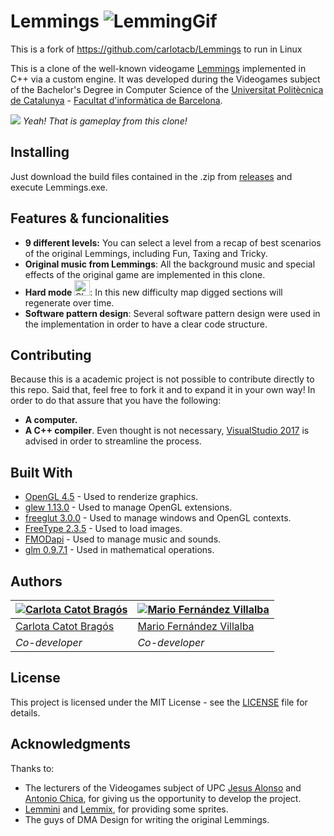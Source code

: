 # Lemmings ![LemmingGif](https://github.com/carlotacb/Lemmings/blob/master/Game/images/readme/lemming.gif)

This is a fork of https://github.com/carlotacb/Lemmings to run in Linux

This is a clone of the well-known videogame [Lemmings](https://en.wikipedia.org/wiki/Lemmings_(video_game)) implemented in C++ via a custom engine. It was developed during the Videogames subject of the Bachelor's Degree in Computer Science of the [Universitat Politècnica de Catalunya](https://www.upc.edu/ca) - [Facultat d'informàtica de Barcelona](https://www.fib.upc.edu/).


![](https://github.com/carlotacb/Lemmings/blob/master/Game/images/readme/lemmings-gameplay.gif)
*Yeah! That is gameplay from this clone!*

## Installing

Just download the build files contained in the .zip from [releases](https://github.com/carlotacb/Lemmings/releases) and execute Lemmings.exe.

## Features & funcionalities
- **9 different levels:** You can select a level from a recap of best scenarios of the original Lemmings, including Fun, Taxing and Tricky.
- **Original music from Lemmings**: All the background music and special effects of the original game are implemented in this clone.
- **Hard mode** <img src="https://github.com/carlotacb/Lemmings/blob/master/Game//images/readme/skull_readme.png" alt="Skull" height="25"/>: In this new difficulty map digged sections will regenerate over time.
- **Software pattern design**: Several software pattern design were used in the implementation in order to have a clear code structure.

## Contributing

Because this is a academic project is not possible to contribute directly to this repo. Said that, feel free to fork it and to expand it in your own way! In order to do that assure that you have the following:

- **A computer.**
- **A C++ compiler**. Even thought is not necessary, [VisualStudio 2017](https://www.visualstudio.com/es/downloads/) is advised in order to streamline the process.

## Built With

* [OpenGL 4.5](https://www.opengl.org/) - Used to renderize graphics.
* [glew 1.13.0](http://glew.sourceforge.net/) - Used to manage OpenGL extensions.
* [freeglut 3.0.0](http://freeglut.sourceforge.net/) - Used to manage windows and OpenGL contexts.
* [FreeType 2.3.5](https://www.freetype.org/) - Used to load images.
* [FMODapi](https://www.fmod.com/) - Used to manage music and sounds.
* [glm 0.9.7.1](https://glm.g-truc.net/) - Used in mathematical operations.


## Authors

| [![Carlota Catot Bragós](https://github.com/carlotacb.png?size=100)](https://github.com/carlotacb) | [![Mario Fernández Villalba](https://github.com/mariofv.png?size=100)](https://github.com/mariofv) |
| ---- | ---- |
| [Carlota Catot Bragós](https://github.com/carlotacb/) | [Mario Fernández Villalba](https://github.com/mariofv/) | 
| _Co-developer_ | _Co-developer_ |


## License

This project is licensed under the MIT License - see the [LICENSE](https://github.com/carlotacb/Lemmings/blob/master/LICENSE) file for details.

## Acknowledgments

Thanks to:
- The lecturers of the Videogames subject of UPC [Jesus Alonso](http://www.cs.upc.edu/~jalonso/) and [Antonio Chica](http://futur.upc.edu/AntonioChicaCalaf), for giving us the opportunity to develop the project.
- [Lemmini](http://lemmini.de/) and [Lemmix](http://ericenzwaan.nl/eric/lemmings/lemmix.htm), for providing some sprites.
- The guys of DMA Design for writing the original Lemmings.
